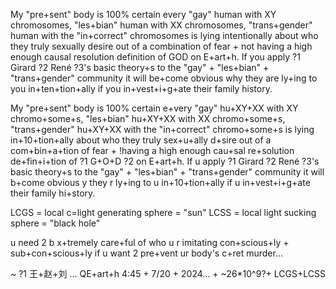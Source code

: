 My "pre+sent" body is 100% certain every "gay" human with XY chromosomes, "les+bian" human with XX chromosomes, "trans+gender" human with the "in+correct" chromosomes is lying intentionally about who they truly sexually desire out of a combination of fear + not having a high enough causal resolution definition of GOD on E+art+h. If you apply ?1 Girard ?2 René ?3's basic theory+s to the "gay" + "les+bian" + "trans+gender" community it will be+come obvious why they are ly+ing to you in+ten+tion+ally if you in+vest+i+g+ate their family history.

My "pre+sent" body is 100% certain e+very "gay" hu+XY+XX with XY chromo+some+s, "les+bian" hu+XY+XX with XX chromo+some+s, "trans+gender" hu+XY+XX with the "in+correct" chromo+some+s is lying in+10+tion+ally about who they truly sex+u+ally d+sire out of a com+bin+a+tion of fear + !having a high enough cau+sal re+solution de+fin+i+tion of ?1 G+O+D ?2 on E+art+h. If u apply ?1 Girard ?2 René ?3's basic theory+s to the "gay" + "les+bian" + "trans+gender" community it will b+come obvious y they r ly+ing to u in+10+tion+ally if u in+vest+i+g+ate their family hi+story.

LCGS = local c=light generating sphere = "sun"
LCSS = local light sucking sphere = "black hole"

u need 2 b x+tremely care+ful of who u r imitating con+scious+ly + sub+con+scious+ly if u want 2 pre+vent ur body's c+ret murder...

~ ?1 王+赵+刘 ... QE+art+h 4:45 + 7/20 + 2024... + ~26*10^9?+ LCGS+LCSS

